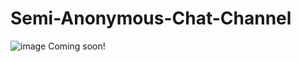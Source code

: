 # Semi-Anonymous-Chat-Channel
![image](https://github.com/megatirfanzack/Semi-Anonymous-Chat-Channel/assets/118198158/dbbc3d4e-3d82-4f34-a0d4-3a7676396777)
Coming soon!
